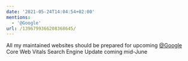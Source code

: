 ```yaml
---
date: '2021-05-24T14:04:54+02:00'
mentions:
  - '@Google'
url: /1396799366208368645/
---
```

All my maintained websites should be prepared for upcoming [@Google](https://twitter.com/@Google) Core Web Vitals Search Engine Update coming mid-June
